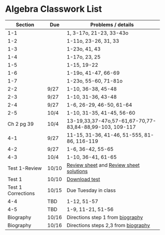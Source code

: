 # Algebra Classwork List

|Section | Due | Problems / details |
|--------|-----|--------------------|
|1-1||1, 3-17o, 21-23, 33-43o
|1-2||1-11o, 23-26, 31, 33
|1-3||1-23o, 41, 43
|1-4||1-17o, 23, 25
|1-5||1-15, 19-22
|1-6||1-19o, 41-47, 66-69
|1-7||1-23o, 55-60, 71-81o
|2-2|9/27|1-10, 36-38, 45-48
|2-3|9/27|1-10, 31-36, 43-48
|2-4|9/27|1-6, 26-29, 46-50, 61-64
|2-5|10/4|1-10, 31-35, 41-45, 56-60
|Ch 2 pg 39|10/4| 13-19,33,37-47o,57-61,67-70,77-83,84-88,99-103, 109-117
|4-1|9/27|11-15, 31-36, 41-46, 51-555, 81-86, 116-119
|4-2|9/27|1-6, 36-42, 55-65
|4-3|10/4|1-10, 36-41, 61-65
|Test 1-Review| 10/10 | [Review sheet](math/alg-test1-review.pdf) and [Review sheet solutions](math/alg-test1-review-solutions.pdf)
|Test 1 | 10/10 | [Download test](math/alg-test1.pdf)
|Test 1 Corrections | 10/15 | Due Tuesday in class
|4-4|TBD|1-12, 51-57
|4-5|TBD|1-9, 11-21, 51-56
|Biography | 10/16 | Directions step 1 from [biography](math/biography-project)
|Biography | 10/16 | Directions steps 2,3 from [biography](math/biography-project)

